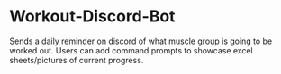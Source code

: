# Workout-Discord-Bot
Sends a daily reminder on discord of what muscle group is going to be worked out. Users can add command prompts to showcase excel sheets/pictures of current progress.
